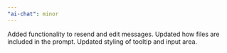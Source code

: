 ```yaml
---
"ai-chat": minor
---
```


Added functionality to resend and edit messages. 
Updated how files are included in the prompt.
Updated styling of tooltip and input area.